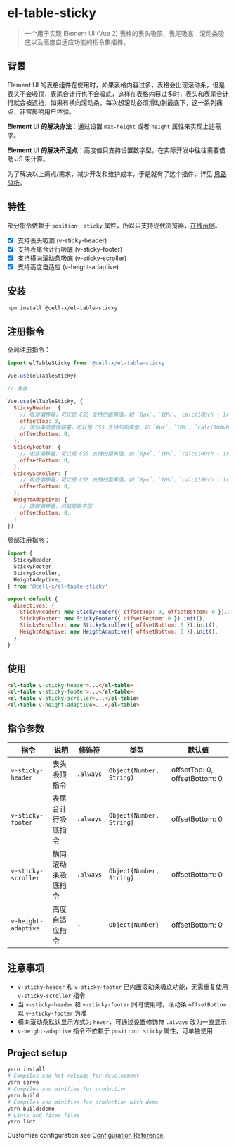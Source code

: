 # el-table-sticky

> 一个用于实现 Element UI (Vue 2) 表格的表头吸顶、表尾吸底、滚动条吸底以及高度自适应功能的指令集插件。

## 背景

Element UI 的表格组件在使用时，如果表格内容过多，表格会出现滚动条，但是表头不会吸顶，表尾合计行也不会吸底，这样在表格内容过多时，表头和表尾合计行就会被遮挡，如果有横向滚动条，每次想滚动必须滑动到最底下，这一系列痛点，非常影响用户体验。

**Element UI 的解决办法**：通过设置 `max-height` 或者 `height` 属性来实现上述需求。

**Element UI 的解决不足点**：高度值只支持设置数字型，在实际开发中往往需要借助 JS 来计算。

为了解决以上痛点/需求，减少开发和维护成本，于是就有了这个插件，详见 [思路分析](http://lruihao.cn/projects/el-table-sticky/)。

## 特性

部分指令依赖于 `position: sticky` 属性，所以只支持现代浏览器，[在线示例](https://lruihao.github.io/el-table-sticky/)。

- [x] 支持表头吸顶 (v-sticky-header)
- [x] 支持表尾合计行吸底 (v-sticky-footer)
- [x] 支持横向滚动条吸底 (v-sticky-scroller)
- [x] 支持高度自适应 (v-height-adaptive)

## 安装

```bash
npm install @cell-x/el-table-sticky
```

## 注册指令

全局注册指令：

```js
import elTableSticky from '@cell-x/el-table-sticky'

Vue.use(elTableSticky)

// 或者

Vue.use(elTableSticky, {
  StickyHeader: {
    // 吸顶偏移量，可以是 CSS 支持的距离值，如 `0px`、`10%`、`calc(100vh - 1rem)` 等
    offsetTop: 0,
    // 滚动条吸底偏移量，可以是 CSS 支持的距离值，如 `0px`、`10%`、`calc(100vh - 1rem)` 等
    offsetBottom: 0,
  },
  StickyFooter: {
    // 吸底偏移量，可以是 CSS 支持的距离值，如 `0px`、`10%`、`calc(100vh - 1rem)` 等
    offsetBottom: 0,
  },
  StickyScroller: {
    // 吸底偏移量，可以是 CSS 支持的距离值，如 `0px`、`10%`、`calc(100vh - 1rem)` 等
    offsetBottom: 0,
  },
  HeightAdaptive: {
    // 底部偏移量，只能是数字型
    offsetBottom: 0,
  }
})
```

局部注册指令：

```js
import {
  StickyHeader,
  StickyFooter,
  StickyScroller,
  HeightAdaptive,
} from '@cell-x/el-table-sticky'

export default {
  directives: {
    StickyHeader: new StickyHeader({ offsetTop: 0, offsetBottom: 0 }).init(),
    StickyFooter: new StickyFooter({ offsetBottom: 0 }).init(),
    StickyScroller: new StickyScroller({ offsetBottom: 0 }).init(),
    HeightAdaptive: new HeightAdaptive({ offsetBottom: 0 }).init(),
  }
}
```

## 使用

```html
<el-table v-sticky-header>...</el-table>
<el-table v-sticky-footer>...</el-table>
<el-table v-sticky-scroller>...</el-table>
<el-table v-height-adaptive>...</el-table>
```

## 指令参数

| 指令                | 说明               | 修饰符    | 类型                     | 默认值                        |
| ------------------- | ------------------ | --------- | ------------------------ | ----------------------------- |
| `v-sticky-header`   | 表头吸顶指令       | `.always` | `Object{Number, String}` | offsetTop: 0, offsetBottom: 0 |
| `v-sticky-footer`   | 表尾合计行吸底指令 | `.always` | `Object{Number, String}` | offsetBottom: 0               |
| `v-sticky-scroller` | 横向滚动条吸底指令 | `.always` | `Object{Number, String}` | offsetBottom: 0               |
| `v-height-adaptive` | 高度自适应指令     | -         | `Object{Number}`         | offsetBottom: 0               |

## 注意事项

- `v-sticky-header` 和 `v-sticky-footer` 已内置滚动条吸底功能，无需重复使用 `v-sticky-scroller` 指令
- 当 `v-sticky-header` 和 `v-sticky-footer` 同时使用时，滚动条 `offsetBottom` 以 `v-sticky-footer` 为准
- 横向滚动条默认显示方式为 `hover`，可通过设置修饰符 `.always` 改为一直显示
- `v-height-adaptive` 指令不依赖于 `position: sticky` 属性，可单独使用

## Project setup

```bash
yarn install
# Compiles and hot-reloads for development
yarn serve
# Compiles and minifies for production
yarn build
# Compiles and minifies for production with demo
yarn build:demo
# Lints and fixes files
yarn lint
```

Customize configuration see [Configuration Reference](https://cli.vuejs.org/config/).
